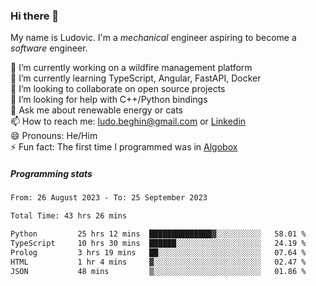 ### Hi there 👋

My name is Ludovic. I'm a *mechanical* engineer aspiring to become a *software* engineer.

 🔭 I’m currently working on a wildfire management platform<br/>
 🌱 I’m currently learning TypeScript, Angular, FastAPI, Docker<br/>
 👯 I’m looking to collaborate on open source projects<br/>
 🤔 I’m looking for help with C++/Python bindings<br/>
 💬 Ask me about renewable energy or cats<br/>
 📫 How to reach me: ludo.beghin@gmail.com or [Linkedin](https://www.linkedin.com/in/ludovic-beghin/)<br/>
 😄 Pronouns: He/Him<br/>
 ⚡ Fun fact: The first time I programmed was in [Algobox](https://fr.wikipedia.org/wiki/Algobox)<br/>

##### Programming stats
<!--START_SECTION:waka-->

```txt
From: 26 August 2023 - To: 25 September 2023

Total Time: 43 hrs 26 mins

Python         25 hrs 12 mins  ██████████████▓░░░░░░░░░░   58.01 %
TypeScript     10 hrs 30 mins  ██████░░░░░░░░░░░░░░░░░░░   24.19 %
Prolog         3 hrs 19 mins   ██░░░░░░░░░░░░░░░░░░░░░░░   07.64 %
HTML           1 hr 4 mins     ▓░░░░░░░░░░░░░░░░░░░░░░░░   02.47 %
JSON           48 mins         ▒░░░░░░░░░░░░░░░░░░░░░░░░   01.86 %
```

<!--END_SECTION:waka-->

